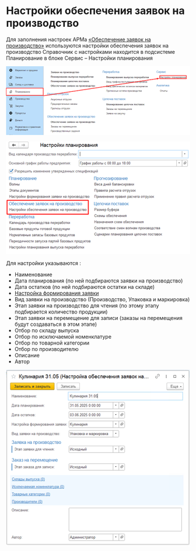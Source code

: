 # Настройки обеспечения заявок на производство

Для заполнения настроек АРМа [«Обеспечение заявок на производство»](../ARMApplicationsForProduction/ARMApplicationsForProduction.md) используются настройки обеспечения заявок на производство
Справочник с настройками находится в подсистеме Планирование в блоке Сервис – Настройки планирования
 
![1]

![2]

Для настройки указываются :  
- Наименование  
- Дата планирования (по ней подбираются заявки на производство)  
- Дата остатков (по ней подбираются остатки на складе)  
- [Настройка формирования заявки](../../Settings/Planning/SettingsFormingApplicationsForProduction.md)
- Вид заявки на производство (Производство, Упаковка и маркировка)  
- Этап заявки на производство для чтения (по этому этапу подбирается количество продукции)  
- Этап заявки на перемещение для записи (заказы на перемещения будут создаваться в этом этапе)  
- Отбор по складу выпуска  
- Отбор по исключаемой номенклатуре  
- Отбор по товарной категории  
- Отбор по производителю  
- Описание  
- Автор  

![3]

[1]: 1.png  
[2]: 2.png
[3]: 3.png